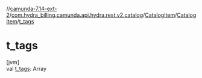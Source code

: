 //[camunda-7.14-ext-2](../../../../index.md)/[com.hydra_billing.camunda.api.hydra.rest.v2.catalog](../../index.md)/[CatalogItem](../index.md)/[CatalogItem](index.md)/[t_tags](t_tags.md)

# t_tags

[jvm]\
val [t_tags](t_tags.md): Array<String>
